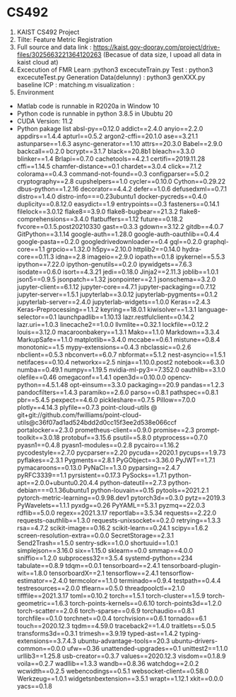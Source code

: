 # CS492
1. KAIST CS492 Project 
2. Tilte: Feature Metric Registration
3. Full source and data link : https://kaist.gov-dooray.com/project/drive-files/3025663221364120263
(Becasue of data size, I upoad all data in kaist cloud at)
3. Excecution of FMR
 Learn :python3 excecuteTrain.py
 Test : python3 excecuteTest.py
 Generation Data(delunny) : python3 genXXX.py
 baseline ICP : matching.m
 visualization : 
5. Environment
- Matlab code is runnable in R2020a in Window 10
- Python code is runnable in python 3.8.5 in Ububtu 20
- CUDA Version: 11.2
- Python pakage list
  absl-py==0.12.0
  addict==2.4.0
  anyio==2.2.0
  appdirs==1.4.4
  apturl==0.5.2
  argon2-cffi==20.1.0
  ase==3.21.1
  astunparse==1.6.3
  async-generator==1.10
  attrs==20.3.0
  Babel==2.9.0
  backcall==0.2.0
  bcrypt==3.1.7
  black==20.8b1
  bleach==3.3.0
  blinker==1.4
  Brlapi==0.7.0
  cachetools==4.2.1
  certifi==2019.11.28
  cffi==1.14.5
  chamfer-distance==0.1
  chardet==3.0.4
  click==7.1.2
  colorama==0.4.3
  command-not-found==0.3
  configparser==5.0.2
  cryptography==2.8
  cupshelpers==1.0
  cycler==0.10.0
  Cython==0.29.22
  dbus-python==1.2.16
  decorator==4.4.2
  defer==1.0.6
  defusedxml==0.7.1
  distro==1.4.0
  distro-info===0.23ubuntu1
  docker-pycreds==0.4.0
  duplicity==0.8.12.0
  easydict==1.9
  entrypoints==0.3
  fasteners==0.14.1
  filelock==3.0.12
  flake8==3.9.0
  flake8-bugbear==21.3.2
  flake8-comprehensions==3.4.0
  flatbuffers==1.12
  future==0.18.2
  fvcore==0.1.5.post20210330
  gast==0.3.3
  gdown==3.12.2
  gitdb==4.0.7
  GitPython==3.1.14
  google-auth==1.28.0
  google-auth-oauthlib==0.4.4
  google-pasta==0.2.0
  googledrivedownloader==0.4
  gql==0.2.0
  graphql-core==1.1
  grpcio==1.32.0
  h5py==2.10.0
  httplib2==0.14.0
  hydra-core==0.11.3
  idna==2.8
  imageio==2.9.0
  iopath==0.1.8
  ipykernel==5.5.3
  ipython==7.22.0
  ipython-genutils==0.2.0
  ipywidgets==7.6.3
  isodate==0.6.0
  isort==4.3.21
  jedi==0.18.0
  Jinja2==2.11.3
  joblib==1.0.1
  json5==0.9.5
  jsonpatch==1.32
  jsonpointer==2.1
  jsonschema==3.2.0
  jupyter-client==6.1.12
  jupyter-core==4.7.1
  jupyter-packaging==0.7.12
  jupyter-server==1.5.1
  jupyterlab==3.0.12
  jupyterlab-pygments==0.1.2
  jupyterlab-server==2.4.0
  jupyterlab-widgets==1.0.0
  Keras==2.4.3
  Keras-Preprocessing==1.1.2
  keyring==18.0.1
  kiwisolver==1.3.1
  language-selector==0.1
  launchpadlib==1.10.13
  lazr.restfulclient==0.14.2
  lazr.uri==1.0.3
  linecache2==1.0.0
  llvmlite==0.32.1
  lockfile==0.12.2
  louis==3.12.0
  macaroonbakery==1.3.1
  Mako==1.1.0
  Markdown==3.3.4
  MarkupSafe==1.1.0
  matplotlib==3.4.0
  mccabe==0.6.1
  mistune==0.8.4
  monotonic==1.5
  mypy-extensions==0.4.3
  nbclassic==0.2.6
  nbclient==0.5.3
  nbconvert==6.0.7
  nbformat==5.1.2
  nest-asyncio==1.5.1
  netifaces==0.10.4
  networkx==2.5
  ninja==1.10.0.post2
  notebook==6.3.0
  numba==0.49.1
  numpy==1.19.5
  nvidia-ml-py3==7.352.0
  oauthlib==3.1.0
  olefile==0.46
  omegaconf==1.4.1
  open3d==0.10.0.0
  opencv-python==4.5.1.48
  opt-einsum==3.3.0
  packaging==20.9
  pandas==1.2.3
  pandocfilters==1.4.3
  paramiko==2.6.0
  parso==0.8.1
  pathspec==0.8.1
  pbr==5.4.5
  pexpect==4.6.0
  pickleshare==0.7.5
  Pillow==7.0.0
  plotly==4.14.3
  plyfile==0.7.3
  point-cloud-utils @ git+git://github.com/fwilliams/point-cloud-utils@c36f07ad1ad524bdd2d0cc15f3ee2d538e066ccf
  portalocker==2.3.0
  prometheus-client==0.9.0
  promise==2.3
  prompt-toolkit==3.0.18
  protobuf==3.15.6
  psutil==5.8.0
  ptyprocess==0.7.0
  pyasn1==0.4.8
  pyasn1-modules==0.2.8
  pycairo==1.16.2
  pycodestyle==2.7.0
  pycparser==2.20
  pycuda==2020.1
  pycups==1.9.73
  pyflakes==2.3.1
  Pygments==2.8.1
  PyGObject==3.36.0
  PyJWT==1.7.1
  pymacaroons==0.13.0
  PyNaCl==1.3.0
  pyparsing==2.4.7
  pyRFC3339==1.1
  pyrsistent==0.17.3
  PySocks==1.7.1
  python-apt==2.0.0+ubuntu0.20.4.4
  python-dateutil==2.7.3
  python-debian===0.1.36ubuntu1
  python-louvain==0.15
  pytools==2021.2.1
  pytorch-metric-learning==0.9.98.dev1
  pytorch3d==0.3.0
  pytz==2019.3
  PyWavelets==1.1.1
  pyxdg==0.26
  PyYAML==5.3.1
  pyzmq==22.0.3
  rdflib==5.0.0
  regex==2021.3.17
  reportlab==3.5.34
  requests==2.22.0
  requests-oauthlib==1.3.0
  requests-unixsocket==0.2.0
  retrying==1.3.3
  rsa==4.7.2
  scikit-image==0.16.2
  scikit-learn==0.24.1
  scipy==1.6.2
  screen-resolution-extra==0.0.0
  SecretStorage==2.3.1
  Send2Trash==1.5.0
  sentry-sdk==1.0.0
  shortuuid==1.0.1
  simplejson==3.16.0
  six==1.15.0
  sklearn==0.0
  smmap==4.0.0
  sniffio==1.2.0
  subprocess32==3.5.4
  systemd-python==234
  tabulate==0.8.9
  tdqm==0.0.1
  tensorboard==2.4.1
  tensorboard-plugin-wit==1.8.0
  tensorboardX==2.1
  tensorflow==2.4.1
  tensorflow-estimator==2.4.0
  termcolor==1.1.0
  terminado==0.9.4
  testpath==0.4.4
  testresources==2.0.0
  tflearn==0.5.0
  threadpoolctl==2.1.0
  tifffile==2021.3.17
  toml==0.10.2
  torch==1.5.1
  torch-cluster==1.5.9
  torch-geometric==1.6.3
  torch-points-kernels==0.6.10
  torch-points3d==1.2.0
  torch-scatter==2.0.6
  torch-sparse==0.6.9
  torchaudio==0.8.1
  torchfile==0.1.0
  torchnet==0.0.4
  torchvision==0.6.1
  tornado==6.1
  touch==2020.12.3
  tqdm==4.59.0
  traceback2==1.4.0
  traitlets==5.0.5
  transforms3d==0.3.1
  trimesh==3.9.19
  typed-ast==1.4.2
  typing-extensions==3.7.4.3
  ubuntu-advantage-tools==20.3
  ubuntu-drivers-common==0.0.0
  ufw==0.36
  unattended-upgrades==0.1
  unittest2==1.1.0
  urllib3==1.25.8
  usb-creator==0.3.7
  values==2020.12.3
  visdom==0.1.8.9
  voila==0.2.7
  wadllib==1.3.3
  wandb==0.8.36
  watchdog==2.0.2
  wcwidth==0.2.5
  webencodings==0.5.1
  websocket-client==0.58.0
  Werkzeug==1.0.1
  widgetsnbextension==3.5.1
  wrapt==1.12.1
  xkit==0.0.0
  yacs==0.1.8
